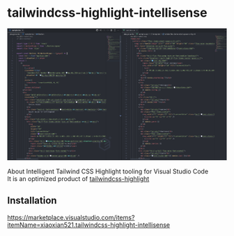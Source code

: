 # tailwindcss-highlight-intellisense

![](https://raw.githubusercontent.com/xiaoxian521/tailwindcss-highlight-intellisense/main/assets/highlight.jpg)

About Intelligent Tailwind CSS Highlight tooling for Visual Studio Code  
It is an optimized product of [tailwindcss-highlight](https://github.com/ellreka/tailwindcss-highlight)

## Installation

<https://marketplace.visualstudio.com/items?itemName=xiaoxian521.tailwindcss-highlight-intellisense>
